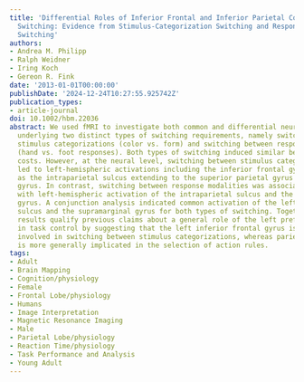 ```yaml
---
title: 'Differential Roles of Inferior Frontal and Inferior Parietal Cortex in Task
  Switching: Evidence from Stimulus-Categorization Switching and Response-Modality
  Switching'
authors:
- Andrea M. Philipp
- Ralph Weidner
- Iring Koch
- Gereon R. Fink
date: '2013-01-01T00:00:00'
publishDate: '2024-12-24T10:27:55.925742Z'
publication_types:
- article-journal
doi: 10.1002/hbm.22036
abstract: We used fMRI to investigate both common and differential neural mechanisms
  underlying two distinct types of switching requirements, namely switching between
  stimulus categorizations (color vs. form) and switching between response modalities
  (hand vs. foot responses). Both types of switching induced similar behavioral shift
  costs. However, at the neural level, switching between stimulus categorizations
  led to left-hemispheric activations including the inferior frontal gyrus as well
  as the intraparietal sulcus extending to the superior parietal gyrus and the supramarginal
  gyrus. In contrast, switching between response modalities was associated mainly
  with left-hemispheric activation of the intraparietal sulcus and the supramarginal
  gyrus. A conjunction analysis indicated common activation of the left intraparietal
  sulcus and the supramarginal gyrus for both types of switching. Together, these
  results qualify previous claims about a general role of the left prefrontal cortex
  in task control by suggesting that the left inferior frontal gyrus is specifically
  involved in switching between stimulus categorizations, whereas parietal cortex
  is more generally implicated in the selection of action rules.
tags:
- Adult
- Brain Mapping
- Cognition/physiology
- Female
- Frontal Lobe/physiology
- Humans
- Image Interpretation
- Magnetic Resonance Imaging
- Male
- Parietal Lobe/physiology
- Reaction Time/physiology
- Task Performance and Analysis
- Young Adult
---
```

